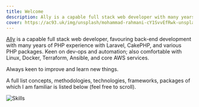 ```yaml
---
title: Welcome
description: Ally is a capable full stack web developer with many years of PHP experience with Laravel. Keen on dev-ops and automation, especially Linux, Docker, Terraform, Ansible, and AWS.
cover: https://ac93.uk/img/unsplash/mohammad-rahmani-cY1SvvEfRwk-unsplash.jpg
---
```


[Ally](https://github.com/alistaircol) is a capable full stack web developer, favouring back-end development with many years of PHP experience with Laravel, CakePHP, and various PHP packages. Keen on dev-ops and automation; also comfortable with Linux, Docker, Terraform, Ansible, and core AWS services.

Always keen to improve and learn new things.

A full list concepts, methodologies, technologies, frameworks, packages of which I am familiar is listed below (feel free to scroll).

<div class="w-full max-h-96 border border-gray-400 border-dashed overflow-scroll">
  <img class="" alt="Skills" src="https://static.ac93.uk/resume/skills.png" />
</div>
